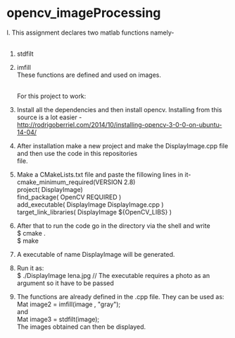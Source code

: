 # opencv_imageProcessing

I.   This assignment declares two matlab functions namely-<br /><br />
1. stdfilt <br />
2. imfill<br />
   These functions are defined and used on images.<br /><br />

   For this project to work:<br />
1. Install all the dependencies and then install opencv. Installing from this source is a lot easier -<br />
   http://rodrigoberriel.com/2014/10/installing-opencv-3-0-0-on-ubuntu-14-04/  <br />
2. After installation make a new project and make the DisplayImage.cpp file and then use the code in this repositories    
   file.<br />
3. Make a CMakeLists.txt file and paste the fillowing lines in it- <br />
   cmake_minimum_required(VERSION 2.8) <br />
   project( DisplayImage) <br />
   find_package( OpenCV REQUIRED ) <br />
   add_executable( DisplayImage DisplayImage.cpp ) <br />
   target_link_libraries( DisplayImage ${OpenCV_LIBS} ) <br />
4. After that to run the code go in the directory via the shell and write <br />
   $ cmake .  <br />
   $ make  <br />
5. A executable of name DisplayImage will be generated. <br />
6. Run it as: <br />
   $ ./DisplayImage lena.jpg   // The executable requires a photo as an argument so it have to be passed <br />
7. The functions are already defined in the .cpp file. They can be used as: <br />
   Mat image2 = imfill(image , "gray");<br />
   and <br />
   Mat image3 = stdfilt(image); <br />
   The images obtained can then be displayed.
   
      
